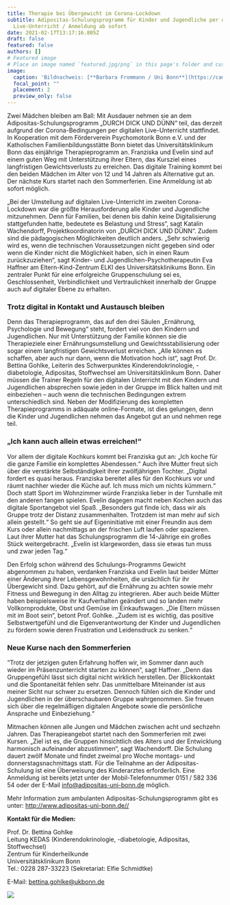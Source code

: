 ```yaml
---
title: Therapie bei Übergewicht im Corona-Lockdown
subtitle: Adipositas-Schulungsprogramm für Kinder und Jugendliche per digitalen
  Live-Unterricht / Anmeldung ab sofort
date: 2021-02-17T13:17:16.805Z
draft: false
featured: false
authors: []
# Featured image
# Place an image named `featured.jpg/png` in this page's folder and customize its options here.
image:
  caption: 'Bildnachweis: [**Barbara Frommann / Uni Bonn**](https://cams.ukb.uni-bonn.de/presse/public/pressemitteilungen/d1d241b6-378d-456c-b047-0b4c3ac14362/images/DDuD_digital_Sportkurs.jpg)'
  focal_point: ""
  placement: 2
  preview_only: false
---
```

Zwei Mädchen bleiben am Ball: Mit Ausdauer nehmen sie an dem Adipositas-Schulungsprogramm „DURCH DICK UND DÜNN“ teil, das derzeit aufgrund der Corona-Bedingungen per digitalen Live-Unterricht stattfindet. In Kooperation mit dem Förderverein Psychomotorik Bonn e.V. und der Katholischen Familienbildungsstätte Bonn bietet das Universitätsklinikum Bonn das einjährige Therapieprogramm an. Franziska und Evelin sind auf einem guten Weg mit Unterstützung ihrer Eltern, das Kursziel eines langfristigen Gewichtsverlusts zu erreichen. Das digitale Training kommt bei den beiden Mädchen im Alter von 12 und 14 Jahren als Alternative gut an. Der nächste Kurs startet nach den Sommerferien. Eine Anmeldung ist ab sofort möglich.

„Bei der Umstellung auf digitalen Live-Unterricht im zweiten Corona-Lockdown war die größte Herausforderung alle Kinder und Jugendliche mitzunehmen. Denn für Familien, bei denen bis dahin keine Digitalisierung stattgefunden hatte, bedeutete es Belastung und Stress“, sagt Katalin Wachendorff, Projektkoordinatorin von „DURCH DICK UND DÜNN“. Zudem sind die pädagogischen Möglichkeiten deutlich anders. „Sehr schwierig wird es, wenn die technischen Voraussetzungen nicht gegeben sind oder wenn die Kinder nicht die Möglichkeit haben, sich in einen Raum zurückzuziehen“, sagt Kinder- und Jugendlichen-Psychotherapeutin Eva Haffner am Eltern-Kind-Zentrum ELKI des Universitätsklinikums Bonn. Ein zentraler Punkt für eine erfolgreiche Gruppenschulung sei es, Geschlossenheit, Verbindlichkeit und Vertraulichkeit innerhalb der Gruppe auch auf digitaler Ebene zu erhalten.

### Trotz digital in Kontakt und Austausch bleiben

Denn das Therapieprogramm, das auf den drei Säulen „Ernährung, Psychologie und Bewegung“ steht, fordert viel von den Kindern und Jugendlichen. Nur mit Unterstützung der Familie können sie die Therapieziele einer Ernährungsumstellung und Gewichtsstabilisierung oder sogar einem langfristigen Gewichtsverlust erreichen. „Alle können es schaffen, aber auch nur dann, wenn die Motivation hoch ist“, sagt Prof. Dr. Bettina Gohlke, Leiterin des Schwerpunktes Kinderendokrinologie, -diabetologie, Adipositas, Stoffwechsel am Universitätsklinikum Bonn. Daher müssen die Trainer Regeln für den digitalen Unterricht mit den Kindern und Jugendlichen absprechen sowie jeden in der Gruppe im Blick halten und mit einbeziehen – auch wenn die technischen Bedingungen extrem unterschiedlich sind. Neben der Modifizierung des kompletten Therapieprogramms in adäquate online-Formate, ist dies gelungen, denn die Kinder und Jugendlichen nehmen das Angebot gut an und nehmen rege teil.

### „Ich kann auch allein etwas erreichen!“

Vor allem der digitale Kochkurs kommt bei Franziska gut an: „Ich koche für die ganze Familie ein komplettes Abendessen.“ Auch ihre Mutter freut sich über die verstärkte Selbständigkeit ihrer zwölfjährigen Tochter. „Digital fordert es quasi heraus. Franziska bereitet alles für den Kochkurs vor und räumt nachher wieder die Küche auf. Ich muss mich um nichts kümmern.“ Doch statt Sport im Wohnzimmer würde Franziska lieber in der Turnhalle mit den anderen fangen spielen. Evelin dagegen macht neben Kochen auch das digitale Sportangebot viel Spaß. „Besonders gut finde ich, dass wir als Gruppe trotz der Distanz zusammenhalten. Trotzdem ist man mehr auf sich allein gestellt.“ So geht sie auf Eigeninitiative mit einer Freundin aus dem Kurs oder allein nachmittags an der frischen Luft laufen oder spazieren. Laut ihrer Mutter hat das Schulungsprogramm die 14-Jährige ein großes Stück weitergebracht. „Evelin ist klargeworden, dass sie etwas tun muss und zwar jeden Tag.“

Den Erfolg schon während des Schulungs-Programms Gewicht abgenommen zu haben, verdanken Franziska und Evelin laut beider Mütter einer Änderung ihrer Lebensgewohnheiten, die ursächlich für ihr Übergewicht sind. Dazu gehört, auf die Ernährung zu achten sowie mehr Fitness und Bewegung in den Alltag zu integrieren. Aber auch beide Mütter haben beispielsweise ihr Kaufverhalten geändert und so landen mehr Vollkornprodukte, Obst und Gemüse im Einkaufswagen. „Die Eltern müssen mit im Boot sein“, betont Prof. Gohlke. „Zudem ist es wichtig, das positive Selbstwertgefühl und die Eigenverantwortung der Kinder und Jugendlichen zu fördern sowie deren Frustration und Leidensdruck zu senken.“

### Neue Kurse nach den Sommerferien

“Trotz der jetzigen guten Erfahrung hoffen wir, im Sommer dann auch wieder im Präsenzunterricht starten zu können“, sagt Haffner. „Denn das Gruppengefühl lässt sich digital nicht wirklich herstellen. Der Blickkontakt und die Spontaneität fehlen sehr. Das unmittelbare Miteinander ist aus meiner Sicht nur schwer zu ersetzen. Dennoch fühlen sich die Kinder und Jugendlichen in der überschaubaren Gruppe wahrgenommen. Sie freuen sich über die regelmäßigen digitalen Angebote sowie die persönliche Ansprache und Einbeziehung.“

Mitmachen können alle Jungen und Mädchen zwischen acht und sechzehn Jahren. Das Therapieangebot startet nach den Sommerferien mit zwei Kursen. „Ziel ist es, die Gruppen hinsichtlich des Alters und der Entwicklung harmonisch aufeinander abzustimmen“, sagt Wachendorff. Die Schulung dauert zwölf Monate und findet zweimal pro Woche montags- und donnerstagsnachmittags statt. Für die Teilnahme an der Adipositas-Schulung ist eine Überweisung des Kinderarztes erforderlich. Eine Anmeldung ist bereits jetzt unter der Mobil-Telefonnummer 0151 / 582 336 54 oder der E-Mail info@adipositas-uni-bonn.de möglich.

Mehr Information zum ambulanten Adipositas-Schulungsprogramm gibt es unter: <http://www.adipositas-uni-bonn.de//>

**Kontakt für die Medien:**

Prof. Dr. Bettina Gohlke\
Leitung KEDAS (Kinderendokrinologie, -diabetologie, Adipositas, Stoffwechsel)\
Zentrum für Kinderheilkunde\
Universitätsklinikum Bonn\
Tel.: 0228 287-33223 (Sekretariat: Elfie Schmidtke)

E-Mail: [bettina.gohlke@ukbonn.de](mailto:bettina.gohlke@ukbonn.de)

![](images/DDuD_digital_Kochkurs.jpg)